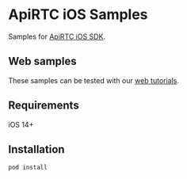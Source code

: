 #  ApiRTC iOS Samples

Samples for [ApiRTC iOS SDK](https://github.com/apizee/ApiRTC-iOS-SDK).

## Web samples

These samples can be tested with our [web tutorials](https://dev.apirtc.com/examples).

## Requirements

iOS 14+

## Installation

```
pod install
```
